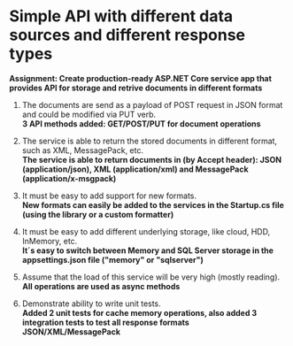 # Simple API with different data sources and different response types

**Assignment: Create production-ready ASP.NET Core service app that provides API for storage and retrive documents in different formats**

1. The documents are send as a payload of POST request in JSON format and could be modified via PUT verb. \
**3 API methods added: GET/POST/PUT for document operations**

2. The service is able to return the stored documents in different format, such as XML, MessagePack, etc. \
**The service is able to return documents in (by Accept header): JSON (application/json), XML (application/xml) and MessagePack (application/x-msgpack)**

3. It must be easy to add support for new formats. \
**New formats can easily be added to the services in the Startup.cs file (using the library or a custom formatter)**

4. It must be easy to add different underlying storage, like cloud, HDD, InMemory, etc. \
**It´s easy to switch between Memory and SQL Server storage in the appsettings.json file ("memory" or "sqlserver")**

5. Assume that the load of this service will be very high (mostly reading). \
**All operations are used as async methods**

6. Demonstrate ability to write unit tests. \
**Added 2 unit tests for cache memory operations, also added 3 integration tests to test all response formats JSON/XML/MessagePack**
